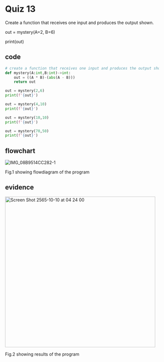 # Quiz 13

Create a function that receives one input and produces the output shown.

out = mystery(A=2, B=6)

print(out)

## code

```py
# create a function that receives one input and produces the output shown
def mystery(A:int,B:int)->int:
    out = ((A * B)-(abs(A - B)))
    return out

out = mystery(2,6)
print(f'{out}')

out = mystery(4,10)
print(f'{out}')

out = mystery(10,10)
print(f'{out}')

out = mystery(70,50)
print(f'{out}')                                                                            
```

## flowchart

![IMG_08B9514CC282-1](https://user-images.githubusercontent.com/111941936/194778886-b6135826-54ba-4001-95a6-8dda10fe020b.jpeg)

Fig.1 showing flowdiagram of the program

## evidence

<img width="492" alt="Screen Shot 2565-10-10 at 04 24 00" src="https://user-images.githubusercontent.com/111941936/194775731-5e8a4062-990b-432e-8252-cf4f4dc2e460.png">

Fig.2 showing results of the program
